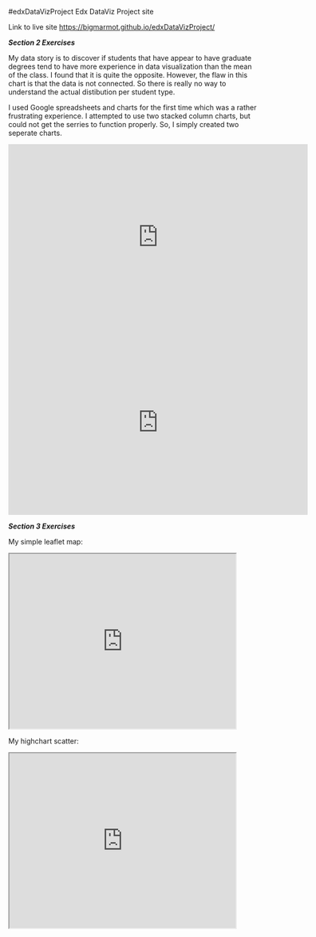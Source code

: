#edxDataVizProject
Edx DataViz Project site

Link to live site https://bigmarmot.github.io/edxDataVizProject/

***Section 2 Exercises***

My data story is to discover if students that have appear to have graduate degrees tend to have more experience in data visualization than the mean of the class. I found that it is quite the opposite. However, the flaw in this chart is that the data is not connected. So there is really no way to understand the actual distibution per student type.

I used Google spreadsheets and charts for the first time which was a rather frustrating experience. I attempted to use two stacked column charts, but could not get the serries to function properly. So, I simply created two seperate charts.

<iframe width="600" height="371" seamless frameborder="0" scrolling="no" src="https://docs.google.com/spreadsheets/d/1ny0qKLjb77FtLj1BJ0VPZ_kP__Ayx6EcIEiSXk7oD_M/pubchart?oid=1127255484&amp;format=interactive"></iframe>

<iframe width="600" height="371" seamless frameborder="0" scrolling="no" src="https://docs.google.com/spreadsheets/d/1ny0qKLjb77FtLj1BJ0VPZ_kP__Ayx6EcIEiSXk7oD_M/pubchart?oid=1761780767&amp;format=interactive"></iframe>

***Section 3 Exercises***

My simple leaflet map:
<iframe width="90%" height="350" src="https://bigmarmot.github.io/leaflet-map-simple"></iframe>

My highchart scatter:
<iframe width="90%" height="350" src="https://bigmarmot.github.io/highcharts-scatter-csv"></iframe>
